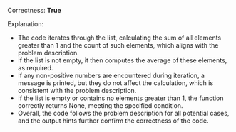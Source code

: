 Correctness: **True**

Explanation: 
- The code iterates through the list, calculating the sum of all elements greater than 1 and the count of such elements, which aligns with the problem description.
- If the list is not empty, it then computes the average of these elements, as required.
- If any non-positive numbers are encountered during iteration, a message is printed, but they do not affect the calculation, which is consistent with the problem description.
- If the list is empty or contains no elements greater than 1, the function correctly returns None, meeting the specified condition.
- Overall, the code follows the problem description for all potential cases, and the output hints further confirm the correctness of the code.